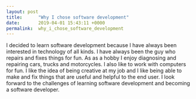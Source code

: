 ```yaml
---
layout: post
title:      "Why I chose software development"
date:       2019-04-01 15:43:11 +0000
permalink:  why_i_chose_software_development
---
```



I decided to learn software development because I have always been interested in technology of all kinds.  I have always been the guy who repairs and fixes things for fun.  As as a hobby I enjoy diagnosing and repairing cars, trucks and motorcycles. I also like to work with computers for fun. I like the idea of being creative at my job and I like being able to make and fix things that are useful and helpful to the end user.  I look forward to the challenges of learning software development and becoming a software developer. 
